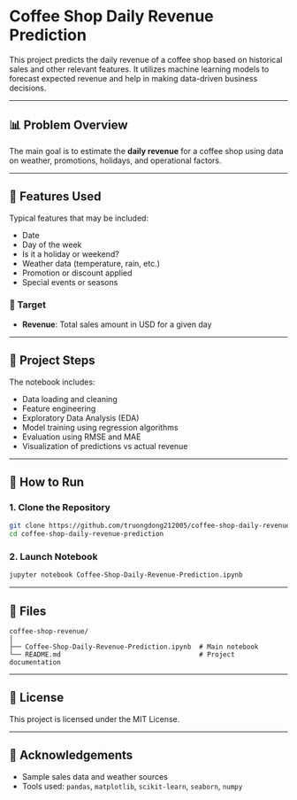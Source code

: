 
# Coffee Shop Daily Revenue Prediction

This project predicts the daily revenue of a coffee shop based on historical sales and other relevant features. It utilizes machine learning models to forecast expected revenue and help in making data-driven business decisions.

---

## 📊 Problem Overview

The main goal is to estimate the **daily revenue** for a coffee shop using data on weather, promotions, holidays, and operational factors.

---

## 🧠 Features Used

Typical features that may be included:
- Date
- Day of the week
- Is it a holiday or weekend?
- Weather data (temperature, rain, etc.)
- Promotion or discount applied
- Special events or seasons

### 🎯 Target
- **Revenue**: Total sales amount in USD for a given day

---

## 🧪 Project Steps

The notebook includes:
- Data loading and cleaning
- Feature engineering
- Exploratory Data Analysis (EDA)
- Model training using regression algorithms
- Evaluation using RMSE and MAE
- Visualization of predictions vs actual revenue

---

## 🚀 How to Run

### 1. Clone the Repository

```bash
git clone https://github.com/truongdong212005/coffee-shop-daily-revenue-prediction.git
cd coffee-shop-daily-revenue-prediction
```

### 2. Launch Notebook

```bash
jupyter notebook Coffee-Shop-Daily-Revenue-Prediction.ipynb
```

---

## 📁 Files

```
coffee-shop-revenue/
│
├── Coffee-Shop-Daily-Revenue-Prediction.ipynb  # Main notebook
└── README.md                                   # Project documentation
```

---

## 📄 License

This project is licensed under the MIT License.

---

## 🙏 Acknowledgements

- Sample sales data and weather sources
- Tools used: `pandas`, `matplotlib`, `scikit-learn`, `seaborn`, `numpy`
